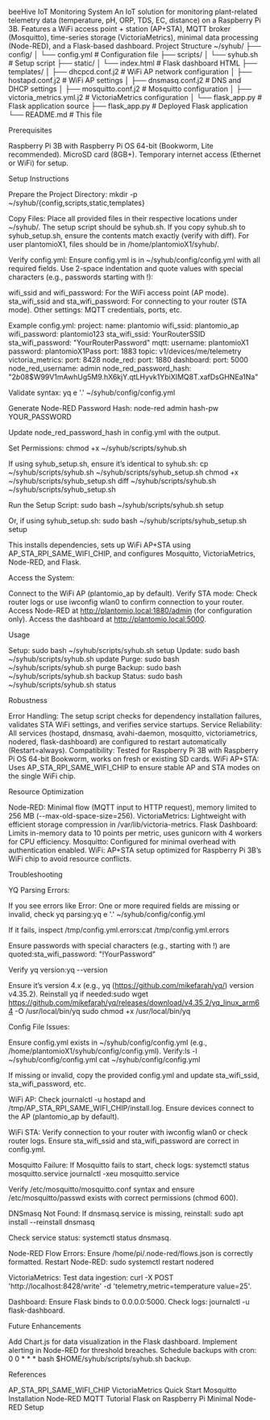 beeHive IoT Monitoring System
An IoT solution for monitoring plant-related telemetry data (temperature, pH, ORP, TDS, EC, distance) on a Raspberry Pi 3B. Features a WiFi access point + station (AP+STA), MQTT broker (Mosquitto), time-series storage (VictoriaMetrics), minimal data processing (Node-RED), and a Flask-based dashboard.
Project Structure
~/syhub/
├── config/
│   └── config.yml              # Configuration file
├── scripts/
│   └── syhub.sh               # Setup script
├── static/
│   └── index.html             # Flask dashboard HTML
├── templates/
│   ├── dhcpcd.conf.j2         # WiFi AP network configuration
│   ├── hostapd.conf.j2        # WiFi AP settings
│   ├── dnsmasq.conf.j2        # DNS and DHCP settings
│   ├── mosquitto.conf.j2      # Mosquitto configuration
│   ├── victoria_metrics.yml.j2 # VictoriaMetrics configuration
│   └── flask_app.py           # Flask application source
├── flask_app.py               # Deployed Flask application
└── README.md                  # This file

Prerequisites

Raspberry Pi 3B with Raspberry Pi OS 64-bit (Bookworm, Lite recommended).
MicroSD card (8GB+).
Temporary internet access (Ethernet or WiFi) for setup.

Setup Instructions

Prepare the Project Directory:
mkdir -p ~/syhub/{config,scripts,static,templates}


Copy Files: Place all provided files in their respective locations under ~/syhub/. The setup script should be syhub.sh. If you copy syhub.sh to syhub_setup.sh, ensure the contents match exactly (verify with diff). For user plantomioX1, files should be in /home/plantomioX1/syhub/.

Verify config.yml: Ensure config.yml is in ~/syhub/config/config.yml with all required fields. Use 2-space indentation and quote values with special characters (e.g., passwords starting with !):

wifi_ssid and wifi_password: For the WiFi access point (AP mode).
sta_wifi_ssid and sta_wifi_password: For connecting to your router (STA mode).
Other settings: MQTT credentials, ports, etc.

Example config.yml:
project:
  name: plantomio
  wifi_ssid: plantomio_ap
  wifi_password: plantomio123
  sta_wifi_ssid: YourRouterSSID
  sta_wifi_password: "YourRouterPassword"
  mqtt:
    username: plantomioX1
    password: plantomioX1Pass
    port: 1883
    topic: v1/devices/me/telemetry
  victoria_metrics:
    port: 8428
  node_red:
    port: 1880
  dashboard:
    port: 5000
  node_red_username: admin
  node_red_password_hash: "$2b$08$W99V1mAwhUg5M9.hX6kjY.qtLHyvk1YbiXIMQ8T.xafDsGHNEa1Na"

Validate syntax:
yq e '.' ~/syhub/config/config.yml


Generate Node-RED Password Hash:
node-red admin hash-pw YOUR_PASSWORD

Update node_red_password_hash in config.yml with the output.

Set Permissions:
chmod +x ~/syhub/scripts/syhub.sh

If using syhub_setup.sh, ensure it’s identical to syhub.sh:
cp ~/syhub/scripts/syhub.sh ~/syhub/scripts/syhub_setup.sh
chmod +x ~/syhub/scripts/syhub_setup.sh
diff ~/syhub/scripts/syhub.sh ~/syhub/scripts/syhub_setup.sh


Run the Setup Script:
sudo bash ~/syhub/scripts/syhub.sh setup

Or, if using syhub_setup.sh:
sudo bash ~/syhub/scripts/syhub_setup.sh setup

This installs dependencies, sets up WiFi AP+STA using AP_STA_RPI_SAME_WIFI_CHIP, and configures Mosquitto, VictoriaMetrics, Node-RED, and Flask.

Access the System:

Connect to the WiFi AP (plantomio_ap by default).
Verify STA mode: Check router logs or use iwconfig wlan0 to confirm connection to your router.
Access Node-RED at http://plantomio.local:1880/admin (for configuration only).
Access the dashboard at http://plantomio.local:5000.



Usage

Setup: sudo bash ~/syhub/scripts/syhub.sh setup
Update: sudo bash ~/syhub/scripts/syhub.sh update
Purge: sudo bash ~/syhub/scripts/syhub.sh purge
Backup: sudo bash ~/syhub/scripts/syhub.sh backup
Status: sudo bash ~/syhub/scripts/syhub.sh status

Robustness

Error Handling: The setup script checks for dependency installation failures, validates STA WiFi settings, and verifies service startups.
Service Reliability: All services (hostapd, dnsmasq, avahi-daemon, mosquitto, victoriametrics, nodered, flask-dashboard) are configured to restart automatically (Restart=always).
Compatibility: Tested for Raspberry Pi 3B with Raspberry Pi OS 64-bit Bookworm, works on fresh or existing SD cards.
WiFi AP+STA: Uses AP_STA_RPI_SAME_WIFI_CHIP to ensure stable AP and STA modes on the single WiFi chip.

Resource Optimization

Node-RED: Minimal flow (MQTT input to HTTP request), memory limited to 256 MB (--max-old-space-size=256).
VictoriaMetrics: Lightweight with efficient storage compression in /var/lib/victoria-metrics.
Flask Dashboard: Limits in-memory data to 10 points per metric, uses gunicorn with 4 workers for CPU efficiency.
Mosquitto: Configured for minimal overhead with authentication enabled.
WiFi: AP+STA setup optimized for Raspberry Pi 3B’s WiFi chip to avoid resource conflicts.

Troubleshooting

YQ Parsing Errors:

If you see errors like Error: One or more required fields are missing or invalid, check yq parsing:yq e '.' ~/syhub/config/config.yml

If it fails, inspect /tmp/config.yml.errors:cat /tmp/config.yml.errors


Ensure passwords with special characters (e.g., starting with !) are quoted:sta_wifi_password: "!YourPassword"


Verify yq version:yq --version

Ensure it’s version 4.x (e.g., yq (https://github.com/mikefarah/yq/) version v4.35.2).
Reinstall yq if needed:sudo wget https://github.com/mikefarah/yq/releases/download/v4.35.2/yq_linux_arm64 -O /usr/local/bin/yq
sudo chmod +x /usr/local/bin/yq




Config File Issues:

Ensure config.yml exists in ~/syhub/config/config.yml (e.g., /home/plantomioX1/syhub/config/config.yml).
Verify:ls -l ~/syhub/config/config.yml
cat ~/syhub/config/config.yml


If missing or invalid, copy the provided config.yml and update sta_wifi_ssid, sta_wifi_password, etc.


WiFi AP: Check journalctl -u hostapd and /tmp/AP_STA_RPI_SAME_WIFI_CHIP/install.log. Ensure devices connect to the AP (plantomio_ap by default).

WiFi STA: Verify connection to your router with iwconfig wlan0 or check router logs. Ensure sta_wifi_ssid and sta_wifi_password are correct in config.yml.

Mosquitto Failure: If Mosquitto fails to start, check logs:
systemctl status mosquitto.service
journalctl -xeu mosquitto.service

Verify /etc/mosquitto/mosquitto.conf syntax and ensure /etc/mosquitto/passwd exists with correct permissions (chmod 600).

DNSmasq Not Found: If dnsmasq.service is missing, reinstall:
sudo apt install --reinstall dnsmasq

Check service status: systemctl status dnsmasq.

Node-RED Flow Errors: Ensure /home/pi/.node-red/flows.json is correctly formatted. Restart Node-RED:
sudo systemctl restart nodered


VictoriaMetrics: Test data ingestion: curl -X POST 'http://localhost:8428/write' -d 'telemetry,metric=temperature value=25'.

Dashboard: Ensure Flask binds to 0.0.0.0:5000. Check logs: journalctl -u flask-dashboard.


Future Enhancements

Add Chart.js for data visualization in the Flask dashboard.
Implement alerting in Node-RED for threshold breaches.
Schedule backups with cron: 0 0 * * * bash $HOME/syhub/scripts/syhub.sh backup.

References

AP_STA_RPI_SAME_WIFI_CHIP
VictoriaMetrics Quick Start
Mosquitto Installation
Node-RED MQTT Tutorial
Flask on Raspberry Pi
Minimal Node-RED Setup

